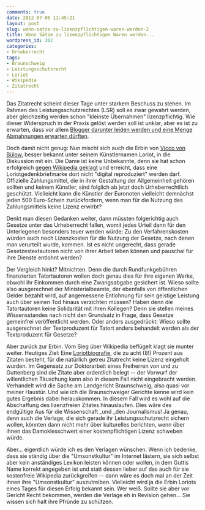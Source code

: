 ```yaml
---
comments: true
date: 2012-07-06 11:45:21
layout: post
slug: wenn-satze-zu-lizenzpflichtigen-waren-werden-2
title: Wenn Sätze zu lizenzpflichtigen Waren werden...
wordpress_id: 302
categories:
- Urheberrecht
tags:
- Braunschweig
- Leistungsschutzrecht
- Loriot
- Wikipedia
- Zitatrecht
---
```


Das Zitatrecht scheint dieser Tage unter starkem Beschuss zu stehen. Im Rahmen des Leistungsschutzrechtes (LSR) soll es zwar gewahrt werden, aber gleichzeitig werden schon "kleinste Übernahmen" lizenzpflichtig. Wie dieser Widerspruch in der Praxis gelöst werden soll ist unklar, aber es ist zu erwarten, dass vor allem [Blogger darunter leiden werden und eine Menge Abmahnungen erwarten dürften](http://www.lawblog.de/index.php/archives/2012/06/14/digital-kastriert/).

Doch damit nicht genug: Nun mischt sich auch die Erbin von [Vicco von Bülow](http://de.wikipedia.org/wiki/Loriot), besser bekannt unter seinem Künstlernamen Loriot, in die Diskussion mit ein. Die Dame ist keine Unbekannte, denn sie hat schon erfolgreich [gegen Wikipedia geklagt](http://www.heise.de/newsticker/meldung/Urteil-Keine-Loriot-Briefmarken-in-Wikipedia-1621944.html) und erreicht, dass eine Loriotgedenkbriefmarke dort nicht "digital reproduziert" werden darf. Offizielle Zahlungsmittel, die in ihrer Gestaltung der Allgemeinheit gehören sollten und keinem Künstler, sind folglich ab jetzt doch Urheberrechtlich geschützt. Vielleicht kann die Künstler der Euronoten vielleicht demnächst jeden 500 Euro-Schein zurückfordern, wenn man für die Nutzung des Zahlungsmittels keine Lizenz erwirbt?

Denkt man diesen Gedanken weiter, dann müssten folgerichtig auch Gesetze unter das Urheberrecht fallen, womit jedes Urteil dann für den Unterlegenen besonders teuer werden würde: Zu den Verfahrenskosten würden auch noch Lizenzkosten für die Nutzung der Gesetze, nach denen man verurteilt wurde, kommen. Ist es nicht ungerecht, dass gerade Gesetzestextautoren nicht von ihrer Arbeit leben können und pauschal für ihre Dienste entlohnt werden?

Der Vergleich hinkt? Mitnichten. Denn die durch Rundfunkgebühren finanzierten Tatortautoren wollen doch genau dies für ihre eigenen Werke, obwohl ihr Einkommen durch eine Zwangsabgabe gesichert ist. Wieso sollte also ausgerechnet der Ministerialbeamte, der ebenfalls von öffentlichen Gelder bezahlt wird, auf angemessene Entlohnung für sein geistige Leistung auch über seinen Tod hinaus verzichten müssen? Haben denn die Tatortautoren keine Solidarität mit ihren Kollegen? Denn sie stellen meines Wissensstandes nach nicht den Grundsatz in Frage, dass Gesetze gemeinfrei veröffentlicht werden. Oder anders ausgedrückt: Wieso sollte ausgerechnet der Textproduzent für Tatort anders behandelt werden als der Textproduzent für Gesetze?

Aber zurück zur Erbin. Vom Sieg über Wikipedia beflügelt klagt sie munter weiter. Heutiges Ziel: Eine [Loriotbiografie](http://www.m-vg.de/riva/shop/article/2769-loriot/), die zu acht (8!) Prozent aus Zitaten besteht, für die natürlich getreu Zitatrecht keine Lizenz eingeholt wurden. Im Gegensatz zur Doktorarbeit eines Freiherren von und zu Guttenberg sind die Zitate aber ordentlich belegt -- der Vorwurf der willentlichen Täuschung kann also in diesem Fall nicht eingebracht werden. Verhandelt wird die Sache am Landgericht Braunschweig, also quasi vor meiner Haustür. Und wie ich die Braunschweiger Gerichte kenne wird kein gutes Ergebnis dabei herauskommen. In diesem Fall wird es wohl auf die Abschaffung des lizenzfreien Zitates hinauslaufen. Dies wäre des endgültige Aus für die Wissenschaft _und _den Journalismus! Ja genau, denn auch die Verlage, die sich gerade ihr Leistungsschutzrecht sichern wollen, könnten dann nicht mehr über kulturelles berichten, wenn über ihnen das Damoklesschwert einer kostenpflichtigen Lizenz schweben würde.

Aber... eigentlich würde ich es den Verlagen wünschen. Wenn ich bedenke, dass sie ständig über die "Umsonstkultur" im Internet lästern, sie sich selbst aber kein anständiges Lexikon leisten können oder wollen, in dem Guttis Name korrekt angegeben ist und statt dessen lieber auf das auch für sie kostenfreie Wikipedia zurückgreifen -- dann wäre es doch mal an der Zeit ihnen ihre "Umsonstkultur" auszutreiben. Vielleicht wird ja die Erbin Loriots eines Tages für diesen Erfolg bekannt sein. Wer weiß. Sollte sie aber vor Gericht Recht bekommen, werden die Verlage eh in Revision gehen... Sie wissen sich halt ihre Pfründe zu schützen.
